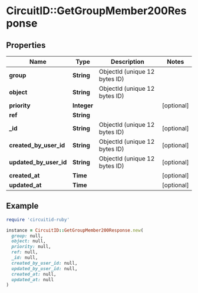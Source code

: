 # CircuitID::GetGroupMember200Response

## Properties

| Name | Type | Description | Notes |
| ---- | ---- | ----------- | ----- |
| **group** | **String** | ObjectId (unique 12 bytes ID) |  |
| **object** | **String** | ObjectId (unique 12 bytes ID) |  |
| **priority** | **Integer** |  | [optional] |
| **ref** | **String** |  |  |
| **_id** | **String** | ObjectId (unique 12 bytes ID) | [optional] |
| **created_by_user_id** | **String** | ObjectId (unique 12 bytes ID) | [optional] |
| **updated_by_user_id** | **String** | ObjectId (unique 12 bytes ID) | [optional] |
| **created_at** | **Time** |  | [optional] |
| **updated_at** | **Time** |  | [optional] |

## Example

```ruby
require 'circuitid-ruby'

instance = CircuitID::GetGroupMember200Response.new(
  group: null,
  object: null,
  priority: null,
  ref: null,
  _id: null,
  created_by_user_id: null,
  updated_by_user_id: null,
  created_at: null,
  updated_at: null
)
```

